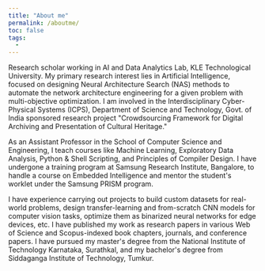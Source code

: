 ```yaml
---
title: "About me"
permalink: /aboutme/
toc: false
tags:
  -
---
```


Research scholar working in AI and Data Analytics Lab, KLE Technological University. My primary research interest lies in Artificial Intelligence, focused on designing Neural Architecture Search (NAS) methods to automate the network architecture engineering for a given problem with multi-objective optimization. I am involved in the Interdisciplinary Cyber-Physical Systems (ICPS), Department of Science and Technology, Govt. of India sponsored research project "Crowdsourcing Framework for Digital Archiving and Presentation of Cultural Heritage."

As an Assistant Professor in the School of Computer Science and Engineering, I teach courses like Machine Learning, Exploratory Data Analysis, Python & Shell Scripting, and Principles of Compiler Design. I have undergone a training program at Samsung Research Institute, Bangalore, to handle a course on Embedded Intelligence and mentor the student's worklet under the Samsung PRISM program.

I have experience carrying out projects to build custom datasets for real-world problems, design transfer-learning and from-scratch CNN models for computer vision tasks, optimize them as binarized neural networks for edge devices, etc. I have published my work as research papers in various Web of Science and Scopus-indexed book chapters, journals, and conference papers. I have pursued my master's degree from the National Institute of Technology Karnataka, Surathkal, and my bachelor's degree from Siddaganga Institute of Technology, Tumkur.
